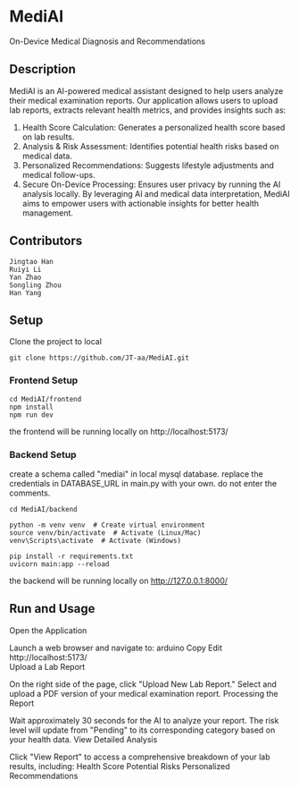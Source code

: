 # MediAI
On-Device Medical Diagnosis and Recommendations

## Description
MediAI is an AI-powered medical assistant designed to help users analyze their medical examination reports. Our application allows users to upload lab reports, extracts relevant health metrics, and provides insights such as:

1. Health Score Calculation: Generates a personalized health score based on lab results.
2. Analysis & Risk Assessment: Identifies potential health risks based on medical data.
3. Personalized Recommendations: Suggests lifestyle adjustments and medical follow-ups.
4. Secure On-Device Processing: Ensures user privacy by running the AI analysis locally.
By leveraging AI and medical data interpretation, MediAI aims to empower users with actionable insights for better health management.
## Contributors
    Jingtao Han
    Ruiyi Li
    Yan Zhao
    Songling Zhou
    Han Yang
## Setup
Clone the project to local 
```
git clone https://github.com/JT-aa/MediAI.git
```
### Frontend Setup
```
cd MediAI/frontend
npm install
npm run dev
```
the frontend will be running locally on http://localhost:5173/

### Backend Setup
create a schema called "mediai" in local mysql database.
replace the credentials in DATABASE_URL in main.py with your own.
do not enter the comments.
```
cd MediAI/backend

python -m venv venv  # Create virtual environment
source venv/bin/activate  # Activate (Linux/Mac)
venv\Scripts\activate  # Activate (Windows)

pip install -r requirements.txt
uvicorn main:app --reload
```
the backend will be running locally on http://127.0.0.1:8000/

## Run and Usage
Open the Application

Launch a web browser and navigate to:
arduino
Copy
Edit
http://localhost:5173/  
Upload a Lab Report

On the right side of the page, click "Upload New Lab Report."
Select and upload a PDF version of your medical examination report.
Processing the Report

Wait approximately 30 seconds for the AI to analyze your report.
The risk level will update from "Pending" to its corresponding category based on your health data.
View Detailed Analysis

Click "View Report" to access a comprehensive breakdown of your lab results, including:
Health Score
Potential Risks
Personalized Recommendations
